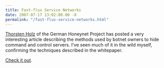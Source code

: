 ```yaml
---
title: Fast-flux Service Networks
date: 2007-07-17 13:02:00.00 -8
permalink: "/fast-flux-service-networks.html"
---
```

[Thorsten Holz](http://honeyblog.org/) of the German Honeynet Project has posted a very interesting article describing the methods used by botnet owners to hide command and control servers. I've seen much of it in the wild myself, confirming the techniques described in the whitepaper.

[Check it out](http://honeyblog.org/archives/127-Know-your-Enemy-Fast-Flux-Service-Networks.html).
